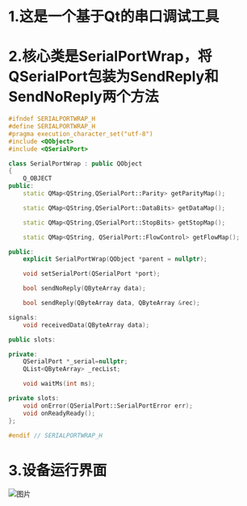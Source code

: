 # 1.这是一个基于Qt的串口调试工具
# 2.核心类是SerialPortWrap，将QSerialPort包装为SendReply和SendNoReply两个方法
```cpp
#ifndef SERIALPORTWRAP_H
#define SERIALPORTWRAP_H
#pragma execution_character_set("utf-8")
#include <QObject>
#include <QSerialPort>

class SerialPortWrap : public QObject
{
    Q_OBJECT
public:
    static QMap<QString,QSerialPort::Parity> getParityMap();

    static QMap<QString,QSerialPort::DataBits> getDataMap();

    static QMap<QString,QSerialPort::StopBits> getStopMap();

    static QMap<QString, QSerialPort::FlowControl> getFlowMap();

public:
    explicit SerialPortWrap(QObject *parent = nullptr);

    void setSerialPort(QSerialPort *port);

    bool sendNoReply(QByteArray data);

    bool sendReply(QByteArray data, QByteArray &rec);

signals:
    void receivedData(QByteArray data);

public slots:

private:
    QSerialPort *_serial=nullptr;
    QList<QByteArray> _recList;

    void waitMs(int ms);

private slots:
    void onError(QSerialPort::SerialPortError err);
    void onReadyReady();
};

#endif // SERIALPORTWRAP_H
```
# 3.设备运行界面
![图片](https://github.com/user-attachments/assets/f7573346-39e1-45ae-8a92-06d6e7201ab6)



